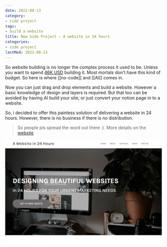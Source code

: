 ```yaml
---
date: 2022-08-13
category:
- side project
tags:
- build a website
title: New Side Project - A website in 24 hours
categories:
- side project
lastMod: 2022-08-13
---
```

So website building is no longer the complex process it used to be. Unless you want to spend [46K USD](https://mtlynch.io/tinypilot-redesign/) building it. Most mortals don't have this kind of budget. So here is where [[no-code]] and [[AI]] comes in.

Now you can just drag and drop elements and build a website. However a basic knowledge of design and layers is required. But that too can be avoided by having AI build your site, or just convert your notion page in to a website.

So, i decided to offer this painless solution of delivering a website in 24 hours. However, there is no business if there is no distribution.

> So people pls spread the word out there :). More details on the [website](https://www.websitein24hours.com/)

![Screenshot 2022-08-13 at 1.41.45 PM.png](/assets/screenshot_2022-08-13_at_1.41.45_pm_1660378371108_0.png)
